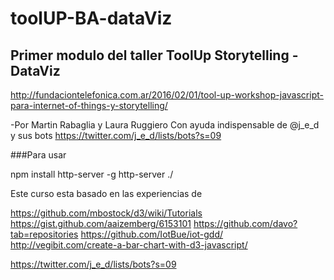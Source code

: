 # toolUP-BA-dataViz
## Primer modulo del taller ToolUp Storytelling - DataViz 
http://fundaciontelefonica.com.ar/2016/02/01/tool-up-workshop-javascript-para-internet-of-things-y-storytelling/

-Por Martin Rabaglia y Laura Ruggiero
Con ayuda indispensable de @j_e_d y sus bots https://twitter.com/j_e_d/lists/bots?s=09



###Para usar

npm install http-server -g
http-server ./



Este curso esta basado en las experiencias de


https://github.com/mbostock/d3/wiki/Tutorials 
https://gist.github.com/aaizemberg/6153101
https://github.com/davo?tab=repositories 
https://github.com/IotBue/iot-gdd/
http://vegibit.com/create-a-bar-chart-with-d3-javascript/

https://twitter.com/j_e_d/lists/bots?s=09